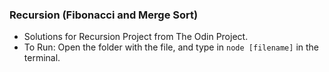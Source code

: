 ### Recursion (Fibonacci and Merge Sort) 

* Solutions for Recursion Project from The Odin Project.
* To Run: Open the folder with the file, and type in `node [filename]` in the terminal.
